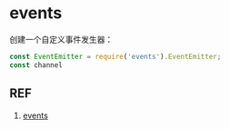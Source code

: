 # events

创建一个自定义事件发生器：

```js
const EventEmitter = require('events').EventEmitter;
const channel
```

## REF

1. [events](https://nodejs.org/api/events.html)
